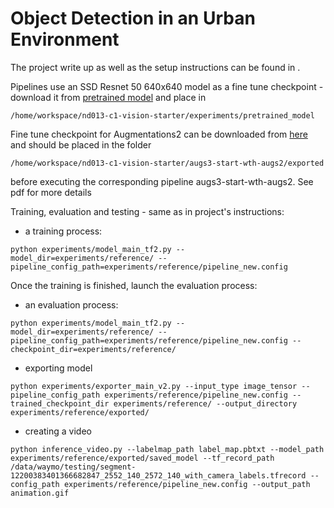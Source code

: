 # Object Detection in an Urban Environment

The project write up as well as the setup instructions can be found in .

Pipelines use an SSD Resnet 50 640x640 model as a fine tune checkpoint - download it from [pretrained model](http://download.tensorflow.org/models/object_detection/tf2/20200711/ssd_resnet50_v1_fpn_640x640_coco17_tpu-8.tar.gz) and place in
```
/home/workspace/nd013-c1-vision-starter/experiments/pretrained_model
```

Fine tune checkpoint for Augmentations2 can be downloaded from [here](https://drive.google.com/drive/folders/1oOOhnG_BqQTSs-cGAWOwWGdQD5OHZ62r?usp=share_link)
and should be placed in the folder
```
/home/workspace/nd013-c1-vision-starter/augs3-start-wth-augs2/exported
```
before executing the corresponding pipeline augs3-start-wth-augs2. See pdf for more details

Training, evaluation and testing - same as in project's instructions:
* a training process:
```
python experiments/model_main_tf2.py --model_dir=experiments/reference/ --pipeline_config_path=experiments/reference/pipeline_new.config
```
Once the training is finished, launch the evaluation process:
* an evaluation process:
```
python experiments/model_main_tf2.py --model_dir=experiments/reference/ --pipeline_config_path=experiments/reference/pipeline_new.config --checkpoint_dir=experiments/reference/
```
* exporting model
```
python experiments/exporter_main_v2.py --input_type image_tensor --pipeline_config_path experiments/reference/pipeline_new.config --trained_checkpoint_dir experiments/reference/ --output_directory experiments/reference/exported/
```
* creating a video
```
python inference_video.py --labelmap_path label_map.pbtxt --model_path experiments/reference/exported/saved_model --tf_record_path /data/waymo/testing/segment-12200383401366682847_2552_140_2572_140_with_camera_labels.tfrecord --config_path experiments/reference/pipeline_new.config --output_path animation.gif
```
